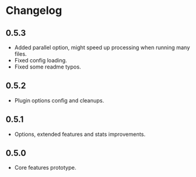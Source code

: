 # Changelog

## 0.5.3
 - Added parallel option, might speed up processing when running many files.
 - Fixed config loading.
 - Fixed some readme typos.

## 0.5.2
 - Plugin options config and cleanups.

## 0.5.1
 - Options, extended features and stats improvements.

## 0.5.0
 - Core features prototype.
